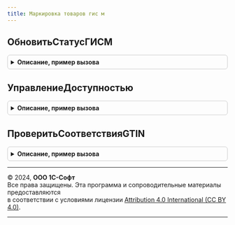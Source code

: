 ```yaml
---
title: Маркировка товаров гис м
---
```



## ОбновитьСтатусГИСМ
<details style="margin: 1em 0; padding: 0.5em; border: 1px solid #ccc; border-radius: 6px;">

<summary style="font-weight: bold; cursor: pointer;">Описание, пример вызова</summary>

```bsl

// Обновляет информацию о статусе ГИСМ на форме документа
//
// Параметры:
//  Форма - ФормаКлиентскогоПриложения - Форма, в которой необходимо обновить статус ГИСМ
//  ИмяДокумента - Строка - Имя документа, для которого необходимо определить статус ГИСМ.
//
Процедура ОбновитьСтатусГИСМ(Форма, ИмяДокумента) Экспорт
```

Пример вызова
```bsl
МаркировкаТоваровГИСМ.ОбновитьСтатусГИСМ(Форма, ИмяДокумента) 
```
</details>

## УправлениеДоступностью
<details style="margin: 1em 0; padding: 0.5em; border: 1px solid #ccc; border-radius: 6px;">

<summary style="font-weight: bold; cursor: pointer;">Описание, пример вызова</summary>

```bsl

// Устанавливает/скрывает видимость полей в зависимости от операции идентификации
//
// Параметры:
//  Форма - ФормаКлиентскогоПриложения - Форма, в которой необходимо управление видимостью.
//
Процедура УправлениеДоступностью(Форма) Экспорт
```

Пример вызова
```bsl
МаркировкаТоваровГИСМ.УправлениеДоступностью(Форма) 
```
</details>

## ПроверитьСоответствияGTIN
<details style="margin: 1em 0; padding: 0.5em; border: 1px solid #ccc; border-radius: 6px;">

<summary style="font-weight: bold; cursor: pointer;">Описание, пример вызова</summary>

```bsl

// Устанавливает/скрывает видимость полей в зависимости от операции идентификации
//
// Параметры:
//  ДокументОбъект - ДокументОбъект - Документ, в котором необходимо проверить соответствие GTIN КиЗ и товара
//  Отказ - Булево - Признак, указывающий на необходимость установки стандартного флага Отказ при проверке.
//
Процедура ПроверитьСоответствияGTIN(ДокументОбъект, Отказ) Экспорт
```

Пример вызова
```bsl
МаркировкаТоваровГИСМ.ПроверитьСоответствияGTIN(ДокументОбъект, Отказ) 
```
</details>

---

© 2024, **ООО 1С-Софт**  
Все права защищены. Эта программа и сопроводительные материалы предоставляются  
в соответствии с условиями лицензии [Attribution 4.0 International (CC BY 4.0)](https://creativecommons.org/licenses/by/4.0/legalcode).

---
